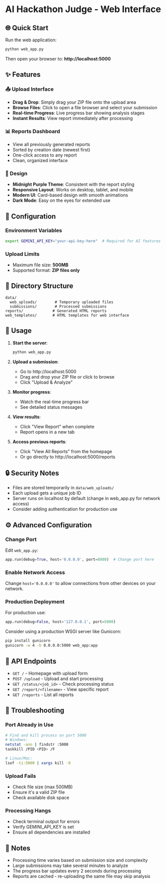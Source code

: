 # AI Hackathon Judge - Web Interface

## 🌐 Quick Start

Run the web application:

```bash
python web_app.py
```

Then open your browser to: **http://localhost:5000**

## ✨ Features

### 📤 Upload Interface
- **Drag & Drop**: Simply drag your ZIP file onto the upload area
- **Browse Files**: Click to open a file browser and select your submission
- **Real-time Progress**: Live progress bar showing analysis stages
- **Instant Results**: View report immediately after processing

### 📊 Reports Dashboard
- View all previously generated reports
- Sorted by creation date (newest first)
- One-click access to any report
- Clean, organized interface

### 🎨 Design
- **Midnight Purple Theme**: Consistent with the report styling
- **Responsive Layout**: Works on desktop, tablet, and mobile
- **Modern UI**: Card-based design with smooth animations
- **Dark Mode**: Easy on the eyes for extended use

## 🔧 Configuration

### Environment Variables
```bash
export GEMINI_API_KEY="your-api-key-here"  # Required for AI features
```

### Upload Limits
- Maximum file size: **500MB**
- Supported format: **ZIP files only**

## 📂 Directory Structure

```
data/
  web_uploads/        # Temporary uploaded files
  submissions/        # Processed submissions
reports/             # Generated HTML reports
web_templates/       # HTML templates for web interface
```

## 🚀 Usage

1. **Start the server**:
   ```bash
   python web_app.py
   ```

2. **Upload a submission**:
   - Go to http://localhost:5000
   - Drag and drop your ZIP file or click to browse
   - Click "Upload & Analyze"

3. **Monitor progress**:
   - Watch the real-time progress bar
   - See detailed status messages

4. **View results**:
   - Click "View Report" when complete
   - Report opens in a new tab

5. **Access previous reports**:
   - Click "View All Reports" from the homepage
   - Or go directly to http://localhost:5000/reports

## 🔒 Security Notes

- Files are stored temporarily in `data/web_uploads/`
- Each upload gets a unique job ID
- Server runs on localhost by default (change in web_app.py for network access)
- Consider adding authentication for production use

## ⚙️ Advanced Configuration

### Change Port
Edit `web_app.py`:
```python
app.run(debug=True, host='0.0.0.0', port=8080)  # Change port here
```

### Enable Network Access
Change `host='0.0.0.0'` to allow connections from other devices on your network.

### Production Deployment
For production use:
```python
app.run(debug=False, host='127.0.0.1', port=5000)
```

Consider using a production WSGI server like Gunicorn:
```bash
pip install gunicorn
gunicorn -w 4 -b 0.0.0.0:5000 web_app:app
```

## 🎯 API Endpoints

- `GET /` - Homepage with upload form
- `POST /upload` - Upload and start processing
- `GET /status/<job_id>` - Check processing status
- `GET /report/<filename>` - View specific report
- `GET /reports` - List all reports

## 🐛 Troubleshooting

### Port Already in Use
```bash
# Find and kill process on port 5000
# Windows:
netstat -ano | findstr :5000
taskkill /PID <PID> /F

# Linux/Mac:
lsof -ti:5000 | xargs kill -9
```

### Upload Fails
- Check file size (max 500MB)
- Ensure it's a valid ZIP file
- Check available disk space

### Processing Hangs
- Check terminal output for errors
- Verify GEMINI_API_KEY is set
- Ensure all dependencies are installed

## 📝 Notes

- Processing time varies based on submission size and complexity
- Large submissions may take several minutes to analyze
- The progress bar updates every 2 seconds during processing
- Reports are cached - re-uploading the same file may skip analysis
